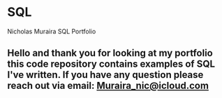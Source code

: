 # SQL
 Nicholas Muraira SQL Portfolio



## Hello and thank you for looking at my portfolio this code repository contains examples of SQL I've written. If you have any question please reach out via email: Muraira_nic@icloud.com
